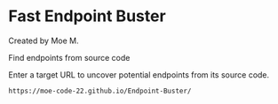 
# Fast Endpoint Buster
Created by Moe M.

Find endpoints from source code

Enter a target URL to uncover potential endpoints from its source code.
```
https://moe-code-22.github.io/Endpoint-Buster/
```
